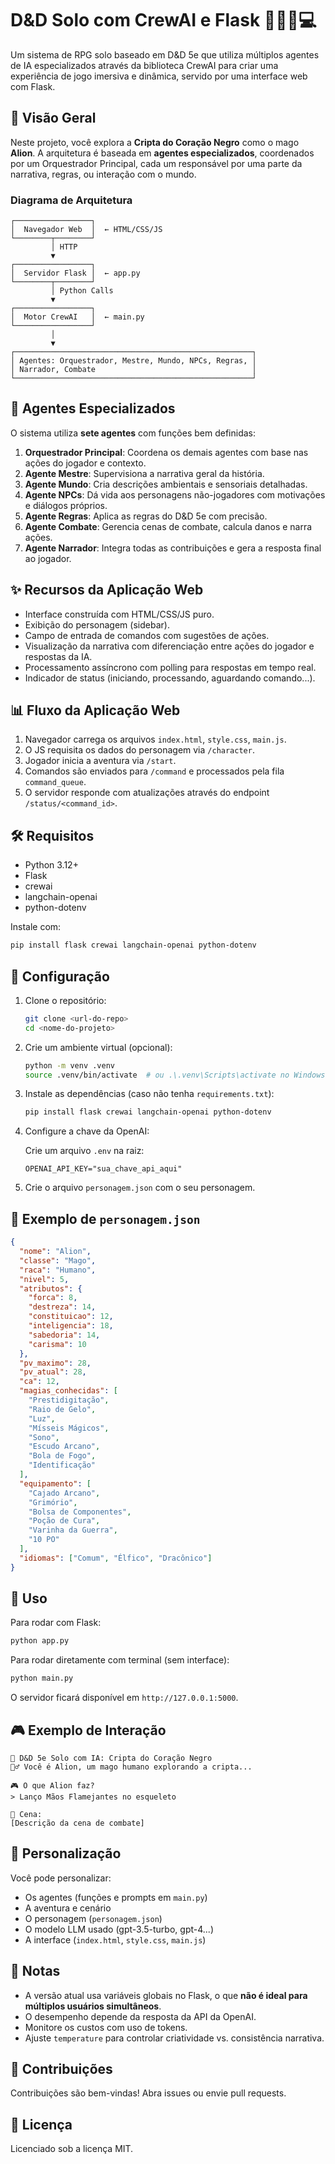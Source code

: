 # D&D Solo com CrewAI e Flask 🎲🧙‍♂️💻

Um sistema de RPG solo baseado em D&D 5e que utiliza múltiplos agentes de IA especializados através da biblioteca CrewAI para criar uma experiência de jogo imersiva e dinâmica, servido por uma interface web com Flask.

## 📖 Visão Geral

Neste projeto, você explora a **Cripta do Coração Negro** como o mago **Alion**. A arquitetura é baseada em **agentes especializados**, coordenados por um Orquestrador Principal, cada um responsável por uma parte da narrativa, regras, ou interação com o mundo.

### Diagrama de Arquitetura

```
┌─────────────────┐
│  Navegador Web  │  ← HTML/CSS/JS
└────────┬────────┘
         │ HTTP
         ▼
┌─────────────────┐
│  Servidor Flask │  ← app.py
└────────┬────────┘
         │ Python Calls
         ▼
┌─────────────────┐
│  Motor CrewAI   │  ← main.py
└─────────────────┘
         │
         ▼
┌─────────────────────────────────────────────────────┐
│ Agentes: Orquestrador, Mestre, Mundo, NPCs, Regras, │
│ Narrador, Combate                                   │
└─────────────────────────────────────────────────────┘
```

## 🧩 Agentes Especializados

O sistema utiliza **sete agentes** com funções bem definidas:

1. **Orquestrador Principal**: Coordena os demais agentes com base nas ações do jogador e contexto.
2. **Agente Mestre**: Supervisiona a narrativa geral da história.
3. **Agente Mundo**: Cria descrições ambientais e sensoriais detalhadas.
4. **Agente NPCs**: Dá vida aos personagens não-jogadores com motivações e diálogos próprios.
5. **Agente Regras**: Aplica as regras do D&D 5e com precisão.
6. **Agente Combate**: Gerencia cenas de combate, calcula danos e narra ações.
7. **Agente Narrador**: Integra todas as contribuições e gera a resposta final ao jogador.

## ✨ Recursos da Aplicação Web

- Interface construída com HTML/CSS/JS puro.
- Exibição do personagem (sidebar).
- Campo de entrada de comandos com sugestões de ações.
- Visualização da narrativa com diferenciação entre ações do jogador e respostas da IA.
- Processamento assíncrono com polling para respostas em tempo real.
- Indicador de status (iniciando, processando, aguardando comando...).

## 📊 Fluxo da Aplicação Web

1. Navegador carrega os arquivos `index.html`, `style.css`, `main.js`.
2. O JS requisita os dados do personagem via `/character`.
3. Jogador inicia a aventura via `/start`.
4. Comandos são enviados para `/command` e processados pela fila `command_queue`.
5. O servidor responde com atualizações através do endpoint `/status/<command_id>`.

## 🛠️ Requisitos

- Python 3.12+
- Flask
- crewai
- langchain-openai
- python-dotenv

Instale com:

```bash
pip install flask crewai langchain-openai python-dotenv
```

## 🔑 Configuração

1. Clone o repositório:

   ```bash
   git clone <url-do-repo>
   cd <nome-do-projeto>
   ```

2. Crie um ambiente virtual (opcional):

   ```bash
   python -m venv .venv
   source .venv/bin/activate  # ou .\.venv\Scripts\activate no Windows
   ```

3. Instale as dependências (caso não tenha `requirements.txt`):

   ```bash
   pip install flask crewai langchain-openai python-dotenv
   ```

4. Configure a chave da OpenAI:

   Crie um arquivo `.env` na raiz:

   ```dotenv
   OPENAI_API_KEY="sua_chave_api_aqui"
   ```

5. Crie o arquivo `personagem.json` com o seu personagem.

## 📝 Exemplo de `personagem.json`

```json
{
  "nome": "Alion",
  "classe": "Mago",
  "raca": "Humano",
  "nivel": 5,
  "atributos": {
    "forca": 8,
    "destreza": 14,
    "constituicao": 12,
    "inteligencia": 18,
    "sabedoria": 14,
    "carisma": 10
  },
  "pv_maximo": 28,
  "pv_atual": 28,
  "ca": 12,
  "magias_conhecidas": [
    "Prestidigitação",
    "Raio de Gelo",
    "Luz",
    "Mísseis Mágicos",
    "Sono",
    "Escudo Arcano",
    "Bola de Fogo",
    "Identificação"
  ],
  "equipamento": [
    "Cajado Arcano",
    "Grimório",
    "Bolsa de Componentes",
    "Poção de Cura",
    "Varinha da Guerra",
    "10 PO"
  ],
  "idiomas": ["Comum", "Élfico", "Dracônico"]
}
```

## 🚀 Uso

Para rodar com Flask:

```bash
python app.py
```

Para rodar diretamente com terminal (sem interface):

```bash
python main.py
```

O servidor ficará disponível em `http://127.0.0.1:5000`.

## 🎮 Exemplo de Interação

```
🎲 D&D 5e Solo com IA: Cripta do Coração Negro
🧙‍♂️ Você é Alion, um mago humano explorando a cripta...

🎮 O que Alion faz?
> Lanço Mãos Flamejantes no esqueleto

📜 Cena:
[Descrição da cena de combate]
```

## 🔧 Personalização

Você pode personalizar:

- Os agentes (funções e prompts em `main.py`)
- A aventura e cenário
- O personagem (`personagem.json`)
- O modelo LLM usado (gpt-3.5-turbo, gpt-4...)
- A interface (`index.html`, `style.css`, `main.js`)

## 📝 Notas

- A versão atual usa variáveis globais no Flask, o que **não é ideal para múltiplos usuários simultâneos**.
- O desempenho depende da resposta da API da OpenAI.
- Monitore os custos com uso de tokens.
- Ajuste `temperature` para controlar criatividade vs. consistência narrativa.

## 🤝 Contribuições

Contribuições são bem-vindas! Abra issues ou envie pull requests.

## 📄 Licença

Licenciado sob a licença MIT.
